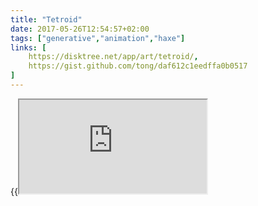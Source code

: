 ```yaml
---
title: "Tetroid"
date: 2017-05-26T12:54:57+02:00
tags: ["generative","animation","haxe"]
links: [
	https://disktree.net/app/art/tetroid/,
	https://gist.github.com/tong/daf612c1eedffa0b0517
]
---
```

{{<iframe src="https://disktree.net/app/art/tetroid/">}}
<!-- {{< gist tong daf612c1eedffa0b0517 >}} -->
